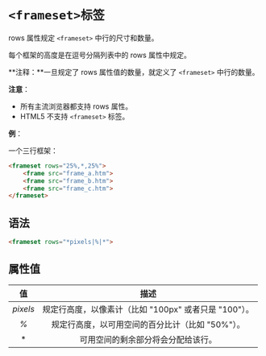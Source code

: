 # `<frameset>标签`

rows 属性规定 `<frameset>` 中行的尺寸和数量。

每个框架的高度是在逗号分隔列表中的 rows 属性中规定。

**注释：**一旦规定了 rows 属性值的数量，就定义了 `<frameset>` 中行的数量。

**注意**：

- 所有主流浏览器都支持 rows 属性。
- HTML5 不支持 `<frameset>` 标签。

**例**：

一个三行框架：

```html
<frameset rows="25%,*,25%">
	<frame src="frame_a.htm">
	<frame src="frame_b.htm">
	<frame src="frame_c.htm">
</frameset>
```

## 语法

```html
<frameset rows="*pixels|%|*">
```

## 属性值

|    值    |                         描述                          |
| :------: | :---------------------------------------------------: |
| *pixels* | 规定行高度，以像素计（比如 "100px" 或者只是 "100"）。 |
|   *%*    |   规定行高度，以可用空间的百分比计（比如 "50%"）。    |
|    *     |          可用空间的剩余部分将会分配给该行。           |